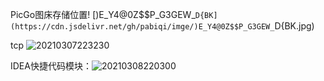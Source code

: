 PicGo图床存储位置!
[)E_Y4@0Z$$P_G3GEW_`D{BK](https://cdn.jsdelivr.net/gh/pabiqi/imge/)E_Y4@0Z$$P_G3GEW_`D{BK.jpg)

tcp ![20210307223230](https://cdn.jsdelivr.net/gh/pabiqi/imge/20210307223230.png)

IDEA快捷代码模块：![20210308220300](https://cdn.jsdelivr.net/gh/pabiqi/imge/20210308220300.png)